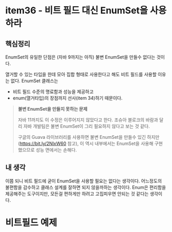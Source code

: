 # item36 - 비트 필드 대신 EnumSet을 사용하라



## 핵심정리

EnumSet의 유일한 단점은 (자바 9까지는 아직) 불변 EnumSet을 만들수 없다는 것이다. 

열거할 수 있는 타입을 한데 모아 집합 형태로 사용한다고 해도 비트 필드를 사용할 이유는 없다. EnumSet 클래스는

- 비트 필드 수준의 명료함과 성능을 제공하고
- enum(열거타입)의 장점까지 선사(item 34)하기 때문이다.  



> **불변 EnumSet을 만들지 못하는 문제**  
>
> 자바 11까지도 이 수정은 이루어지지 않았다고 한다. 조슈아 블로크의 바람과 달리 자바 개발팀은 불변 EnumSet이 그리 필요하지 않다고 보는 것 같다.  
>
> 구글의 Guava 라이브러리를 사용하면 불변 EnumSet을 만들수 있긴 하지만(https://bit.ly/2NlxW60 참고), 이 역시 내부에서는 EnumSet을 사용해 구현했으므로 성능 면에서는 손해다.  



## 내 생각

이쯤 되니 비트 필드에 굳이 EnumSet을 사용할 필요는 없다는 생각이다. 어느정도의 불편함을 감수하고 클래스 설계를 잘하면 되지 않을까하는 생각이다. Enum은 편리함을 제공해주는 도구이지만, 모든걸 편하게만 하려고 고집피우면 안되는 것 같다는 생각이다.  

  

# 비트필드 예제



